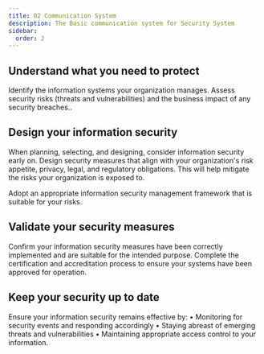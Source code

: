 ```yaml
---
title: 02 Communication System
description: The Basic communication system for Security System
sidebar:
  order: 2
---
```

## Understand what you need to protect

Identify the information systems your organization manages. Assess security risks (threats and vulnerabilities) and the business impact of any security breaches..

## Design your information security

When planning, selecting, and designing, consider information security early on. Design security measures that align with your organization's risk appetite, privacy, legal, and regulatory obligations. This will help mitigate the risks your organization is exposed to.

Adopt an appropriate information security management framework that is suitable for your risks.

## Validate your security measures

Confirm your information security measures have been correctly implemented and are suitable for the intended purpose. Complete the certification and accreditation process to ensure your systems have been approved for operation.

## Keep your security up to date

Ensure your information security remains effective by:
• Monitoring for security events and responding accordingly
• Staying abreast of emerging threats and vulnerabilities
• Maintaining appropriate access control to your information.
